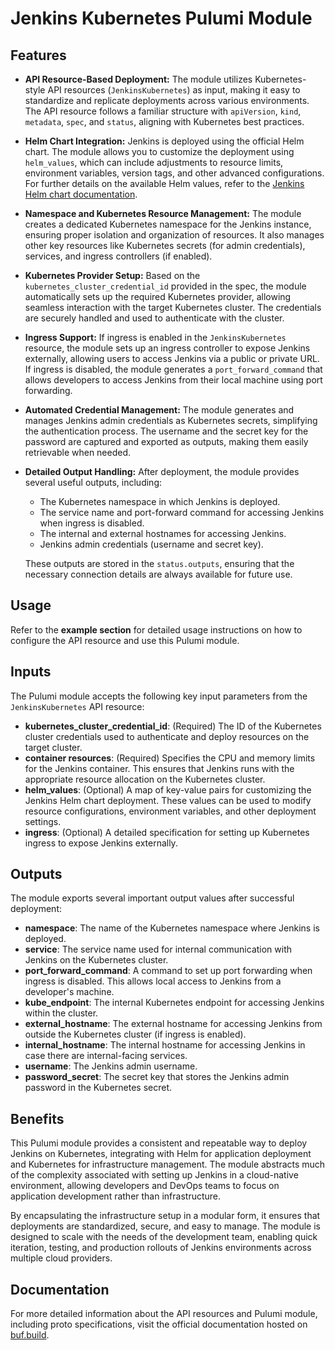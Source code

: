 # Jenkins Kubernetes Pulumi Module

## Features

- **API Resource-Based Deployment:** The module utilizes Kubernetes-style API resources (`JenkinsKubernetes`) as input, making it easy to standardize and replicate deployments across various environments. The API resource follows a familiar structure with `apiVersion`, `kind`, `metadata`, `spec`, and `status`, aligning with Kubernetes best practices.
  
- **Helm Chart Integration:** Jenkins is deployed using the official Helm chart. The module allows you to customize the deployment using `helm_values`, which can include adjustments to resource limits, environment variables, version tags, and other advanced configurations. For further details on the available Helm values, refer to the [Jenkins Helm chart documentation](https://github.com/jenkinsci/helm-charts/blob/main/charts/jenkins/values.yaml).

- **Namespace and Kubernetes Resource Management:** The module creates a dedicated Kubernetes namespace for the Jenkins instance, ensuring proper isolation and organization of resources. It also manages other key resources like Kubernetes secrets (for admin credentials), services, and ingress controllers (if enabled).

- **Kubernetes Provider Setup:** Based on the `kubernetes_cluster_credential_id` provided in the spec, the module automatically sets up the required Kubernetes provider, allowing seamless interaction with the target Kubernetes cluster. The credentials are securely handled and used to authenticate with the cluster.

- **Ingress Support:** If ingress is enabled in the `JenkinsKubernetes` resource, the module sets up an ingress controller to expose Jenkins externally, allowing users to access Jenkins via a public or private URL. If ingress is disabled, the module generates a `port_forward_command` that allows developers to access Jenkins from their local machine using port forwarding.

- **Automated Credential Management:** The module generates and manages Jenkins admin credentials as Kubernetes secrets, simplifying the authentication process. The username and the secret key for the password are captured and exported as outputs, making them easily retrievable when needed.

- **Detailed Output Handling:** After deployment, the module provides several useful outputs, including:
  - The Kubernetes namespace in which Jenkins is deployed.
  - The service name and port-forward command for accessing Jenkins when ingress is disabled.
  - The internal and external hostnames for accessing Jenkins.
  - Jenkins admin credentials (username and secret key).
  
  These outputs are stored in the `status.outputs`, ensuring that the necessary connection details are always available for future use.

## Usage

Refer to the **example section** for detailed usage instructions on how to configure the API resource and use this Pulumi module.

## Inputs

The Pulumi module accepts the following key input parameters from the `JenkinsKubernetes` API resource:

- **kubernetes_cluster_credential_id**: (Required) The ID of the Kubernetes cluster credentials used to authenticate and deploy resources on the target cluster.
- **container resources**: (Required) Specifies the CPU and memory limits for the Jenkins container. This ensures that Jenkins runs with the appropriate resource allocation on the Kubernetes cluster.
- **helm_values**: (Optional) A map of key-value pairs for customizing the Jenkins Helm chart deployment. These values can be used to modify resource configurations, environment variables, and other deployment settings.
- **ingress**: (Optional) A detailed specification for setting up Kubernetes ingress to expose Jenkins externally.

## Outputs

The module exports several important output values after successful deployment:

- **namespace**: The name of the Kubernetes namespace where Jenkins is deployed.
- **service**: The service name used for internal communication with Jenkins on the Kubernetes cluster.
- **port_forward_command**: A command to set up port forwarding when ingress is disabled. This allows local access to Jenkins from a developer's machine.
- **kube_endpoint**: The internal Kubernetes endpoint for accessing Jenkins within the cluster.
- **external_hostname**: The external hostname for accessing Jenkins from outside the Kubernetes cluster (if ingress is enabled).
- **internal_hostname**: The internal hostname for accessing Jenkins in case there are internal-facing services.
- **username**: The Jenkins admin username.
- **password_secret**: The secret key that stores the Jenkins admin password in the Kubernetes secret.

## Benefits

This Pulumi module provides a consistent and repeatable way to deploy Jenkins on Kubernetes, integrating with Helm for application deployment and Kubernetes for infrastructure management. The module abstracts much of the complexity associated with setting up Jenkins in a cloud-native environment, allowing developers and DevOps teams to focus on application development rather than infrastructure.

By encapsulating the infrastructure setup in a modular form, it ensures that deployments are standardized, secure, and easy to manage. The module is designed to scale with the needs of the development team, enabling quick iteration, testing, and production rollouts of Jenkins environments across multiple cloud providers.

## Documentation

For more detailed information about the API resources and Pulumi module, including proto specifications, visit the official documentation hosted on [buf.build](https://buf.build).

